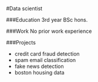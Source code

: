#Data scientist

###Education
3rd year BSc hons.

###Work
No prior work experience

###Projects
- credit card fraud detection
- spam email classification
- fake news detection
- boston housing data

